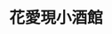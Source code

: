 ---
title: "花愛現小酒館"
description: "花愛現小酒館"
layout: shop
keywords:
  - 美食競賽
  - 台灣美食
  - 美食精選
datePublished: "2025-06-30"
dateModified: "2025-07-06"
city: "宜蘭縣"
district: "冬山鄉"
address: "宜蘭縣冬山鄉八仙一路117號往前20公尺"
phone: "0934135691"
geo: "24.661703502547546, 121.78345966391399"
google_map: "https://maps.app.goo.gl/xS5Dqq8fPeUmuwny6"
footinder: "https://footinder.com.tw/%E5%AE%9C%E8%98%AD%E7%B8%A3%E5%86%AC%E5%B1%B1%E9%84%89/938/"
official: "https://www.facebook.com/lebistrodefleur/"
award:
  - name: "500盤"
    year: "2024"
    entries:
      - dishes:
          - "蘭城干貝西魯肉"

---